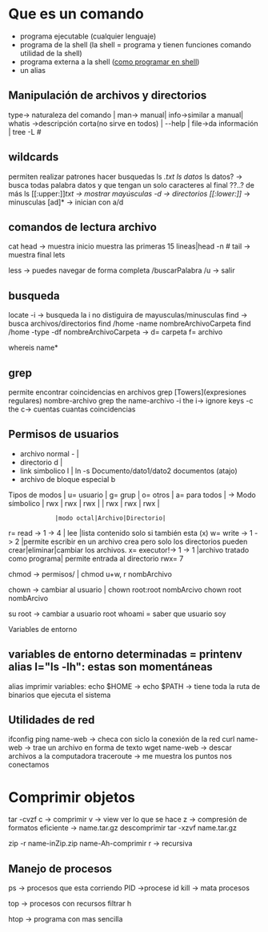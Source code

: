 # Que es un comando
- programa ejecutable (cualquier lenguaje)
- programa de la shell (la shell = programa y tienen funciones comando utilidad de la shell)
- programa externa a la shell ([como programar en shell](https://platzi.com/clases/bash-shell/))
- un alias

## Manipulación de archivos y directorios

type-> naturaleza del comando | man-> manual| info->similar a manual| whatis ->descripción corta(no sirve en todos) | --help | file->da información  | tree -L #

## wildcards
permiten realizar patrones hacer busquedas
ls *.txt
ls datos*
ls datos? -> busca todas palabra datos y que tengan un solo caracteres al final ??..? de más
ls [[:upper:]]*txt -> mostrar mayúsculas 
    -d -> directorios 
    [[:lower:]]* -> minusculas
    [ad]* -> inician con a/d


<!-- -------------------------------------- -->
## comandos de lectura archivo
cat 
head -> muestra inicio muestra las primeras 15 lineas|head -n #
tail -> muestra final 
lets

less -> puedes navegar de forma completa
/buscarPalabra
/u -> salir
<!-- --------------------------------------- -->

## busqueda
locate -i -> busqueda la i no distiguira de mayusculas/minusculas
find      -> busca archivos/directorios 
find /home -name nombreArchivoCarpeta
find /home -type -df nombreArchivoCarpeta -> d= carpeta f= archivo

whereis name*

## grep
permite encontrar coincidencias en archivos
grep [Towers](expresiones regulares) nombre-archivo
grep the name-archivo
    -i the i-> ignore keys 
    -c the c-> cuentas cuantas coincidencias 

## Permisos de usuarios

- archivo normal - |    
- directorio d     |
- link simbolico l | ln -s Documento/dato1/dato2 documentos (atajo)
- archivo de bloque especial b
<!-- guarda información de dispositivos externos usb/discos duros -->
Tipos de modos
| u= usuario | g= grup | o= otros   | a= para todos | -> Modo símbolico
| rwx        | rwx     | rwx        |
| rwx        | rwx     | rwx        |


                 |modo octal|Archivo|Directorio|
r= read     -> 1    -> 4    | lee   |lista contenido solo si también esta (x)
w= write    -> 1    -> 2    |permite escribir en un archivo crea pero solo los
                             directorios pueden crear|eliminar|cambiar los 
                             archivos.
x= executor!-> 1    -> 1    |archivo tratado como programa| permite entrada al directorio
rwx= 7

chmod -> permisos/          |   chmod u+w, r nombArchivo

chown -> cambiar al usuario |   chown root:root nombArcivo
                                chown root  nombArcivo


su root -> cambiar a usuario root
whoami = saber que usuario soy
<!-- ---------------------------- -->
Variables de entorno 

variables de entorno determinadas = printenv
alias l="ls -lh": estas son momentáneas 
----
alias
imprimir variables: 
echo $HOME -> 
echo $PATH -> tiene toda la ruta de binarios que ejecuta el sistema

## Utilidades de red
ifconfig
ping name-web -> checa con siclo la conexión de la red
curl name-web -> trae un archivo en forma de texto
wget name-web -> descar archivos a la computadora
traceroute    -> me muestra los puntos nos conectamos

# Comprimir objetos

tar -cvzf 
c -> comprimir
v -> view ver lo que se hace 
z -> compresión de formatos eficiente -> name.tar.gz
descomprimir
tar -xzvf name.tar.gz

zip -r name-inZip.zip name-Ah-comprimir
r -> recursiva 

## Manejo de procesos
ps -> procesos que esta corriendo 
PID ->procese id
kill -> mata procesos

top -> procesos con recursos
filtrar h

htop -> programa con mas sencilla